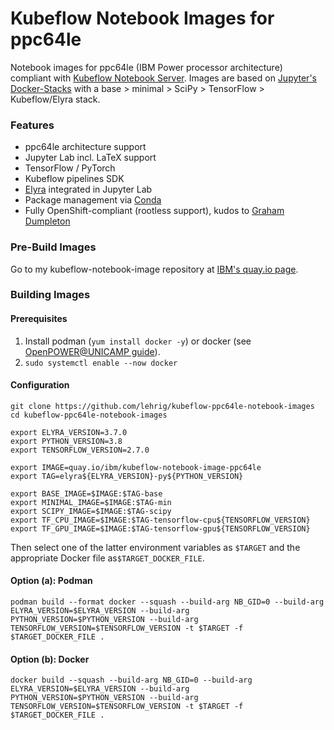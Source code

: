 # Kubeflow Notebook Images for ppc64le

Notebook images for ppc64le (IBM Power processor architecture) compliant with [Kubeflow Notebook Server](https://www.kubeflow.org/docs/notebooks/).
Images are based on [Jupyter's Docker-Stacks](https://github.com/jupyter/docker-stacks) with a base > minimal > SciPy > TensorFlow > Kubeflow/Elyra stack.

### Features
- ppc64le architecture support
- Jupyter Lab incl. LaTeX support
- TensorFlow / PyTorch
- Kubeflow pipelines SDK
- [Elyra](https://github.com/elyra-ai/elyra) integrated in Jupyter Lab
- Package management via [Conda](https://docs.conda.io)
- Fully OpenShift-compliant (rootless support), kudos to [Graham Dumpleton](https://www.openshift.com/blog/jupyter-on-openshift-part-6-running-as-an-assigned-user-id)

### Pre-Build Images
Go to my kubeflow-notebook-image repository at [IBM's quay.io page](https://quay.io/repository/ibm/kubeflow-notebook-image-ppc64le?tab=tags).

### Building Images

#### Prerequisites
1. Install podman (`yum install docker -y`) or docker (see [OpenPOWER@UNICAMP guide](https://openpower.ic.unicamp.br/post/installing-docker-from-repository/)).
2. `sudo systemctl enable --now docker`

#### Configuration
```
git clone https://github.com/lehrig/kubeflow-ppc64le-notebook-images
cd kubeflow-ppc64le-notebook-images

export ELYRA_VERSION=3.7.0
export PYTHON_VERSION=3.8
export TENSORFLOW_VERSION=2.7.0

export IMAGE=quay.io/ibm/kubeflow-notebook-image-ppc64le
export TAG=elyra${ELYRA_VERSION}-py${PYTHON_VERSION}

export BASE_IMAGE=$IMAGE:$TAG-base
export MINIMAL_IMAGE=$IMAGE:$TAG-min
export SCIPY_IMAGE=$IMAGE:$TAG-scipy
export TF_CPU_IMAGE=$IMAGE:$TAG-tensorflow-cpu${TENSORFLOW_VERSION}
export TF_GPU_IMAGE=$IMAGE:$TAG-tensorflow-gpu${TENSORFLOW_VERSION}
```

Then select one of the latter environment variables as ```$TARGET``` and the appropriate Docker file as```$TARGET_DOCKER_FILE```.


#### Option (a): Podman
```
podman build --format docker --squash --build-arg NB_GID=0 --build-arg ELYRA_VERSION=$ELYRA_VERSION --build-arg PYTHON_VERSION=$PYTHON_VERSION --build-arg TENSORFLOW_VERSION=$TENSORFLOW_VERSION -t $TARGET -f $TARGET_DOCKER_FILE .
```

#### Option (b): Docker
```
docker build --squash --build-arg NB_GID=0 --build-arg ELYRA_VERSION=$ELYRA_VERSION --build-arg PYTHON_VERSION=$PYTHON_VERSION --build-arg TENSORFLOW_VERSION=$TENSORFLOW_VERSION -t $TARGET -f $TARGET_DOCKER_FILE .
```
